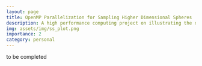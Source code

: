 ```yaml
---
layout: page
title: OpenMP Parallelization for Sampling Higher Dimensional Spheres
description: A high performance computing project on illustrating the distances of points from the surfaces of spheres as dimensionality increases.
img: assets/img/ss_plot.png
importance: 2
category: personal
---
```


to be completed
